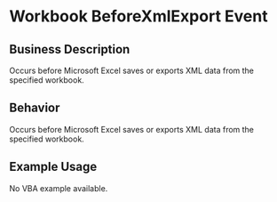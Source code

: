 # Workbook BeforeXmlExport Event

## Business Description
Occurs before Microsoft Excel saves or exports XML data from the specified workbook.

## Behavior
Occurs before Microsoft Excel saves or exports XML data from the specified workbook.

## Example Usage
No VBA example available.